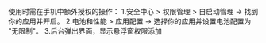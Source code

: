 使用时需在手机中额外授权的操作：
1.安全中心 > 权限管理 > 自启动管理 -> 找到你的应用并开启。
2.电池和性能 > 应用配置 -> 选择你的应用并设置电池配置为 "无限制"。
3.后台弹出界面，显示悬浮窗权限添加